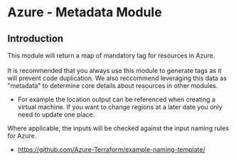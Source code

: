 # Azure - Metadata Module

## Introduction

This module will return a map of mandatory tag for resources in Azure.<br />
<br />
It is recommended that you always use this module to generate tags as it will prevent code duplication. We also reccommend leveraging this data as "metadata" to determine core details about resources in other modules.

- For example the location output can be referenced when creating a virtual machine. If you want to change regions at a later date you only need to update one place.<br />

Where applicable, the inputs will be checked against the input naming rules for Azure.

- https://github.com/Azure-Terraform/example-naming-template/<br />

<!--- BEGIN_TF_DOCS --->
<!--- END_TF_DOCS --->